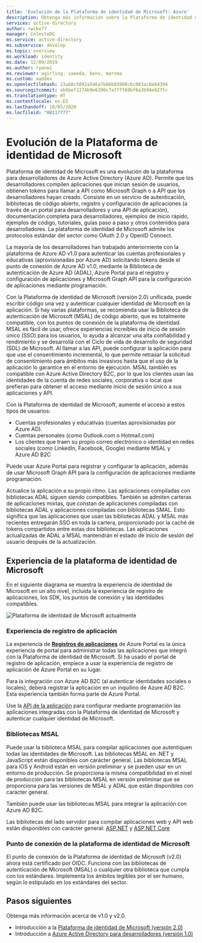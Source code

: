 ```yaml
---
title: 'Evolución de la Plataforma de identidad de Microsoft: Azure'
description: Obtenga más información sobre la Plataforma de identidad de Microsoft, una evolución de la plataforma de desarrolladores y de servicio de identidad de Azure Active Directory.
services: active-directory
author: rwike77
manager: CelesteDG
ms.service: active-directory
ms.subservice: develop
ms.topic: overview
ms.workload: identity
ms.date: 12/09/2019
ms.author: ryanwi
ms.reviewer: agirling, saeeda, benv, marsma
ms.custom: aaddev
ms.openlocfilehash: 23ab8c5092a546a7b66b93900c6c083ac8e84394
ms.sourcegitcommit: eb6bef1274b9e6390c7a77ff69bf6a3b94e827fc
ms.translationtype: HT
ms.contentlocale: es-ES
ms.lasthandoff: 10/05/2020
ms.locfileid: "88117777"
---
```

# <a name="evolution-of-microsoft-identity-platform"></a>Evolución de la Plataforma de identidad de Microsoft

Plataforma de identidad de Microsoft es una evolución de la plataforma para desarrolladores de Azure Active Directory (Azure AD). Permite que los desarrolladores compilen aplicaciones que inician sesión de usuarios, obtienen tokens para llamar a API como Microsoft Graph o a API que los desarrolladores hayan creado. Consiste en un servicio de autenticación, bibliotecas de código abierto, registro y configuración de aplicaciones (a través de un portal para desarrolladores y una API de aplicación), documentación completa para desarrolladores, ejemplos de inicio rápido, ejemplos de código, tutoriales, guías paso a paso y otros contenidos para desarrolladores. La plataforma de identidad de Microsoft admite los protocolos estándar del sector como OAuth 2.0 y OpenID Connect.

La mayoría de los desarrolladores han trabajado anteriormente con la plataforma de Azure AD v1.0 para autenticar las cuentas profesionales y educativas (aprovisionadas por Azure AD) solicitando tokens desde el punto de conexión de Azure AD v1.0, mediante la Biblioteca de autenticación de Azure AD (ADAL), Azure Portal para el registro y configuración de aplicaciones y Microsoft Graph API para la configuración de aplicaciones mediante programación.

Con la Plataforma de identidad de Microsoft (versión 2.0) unificada, puede escribir código una vez y autenticar cualquier identidad de Microsoft en la aplicación. Si hay varias plataformas, se recomienda usar la Biblioteca de autenticación de Microsoft (MSAL) de código abierto, que es totalmente compatible, con los puntos de conexión de la plataforma de identidad. MSAL es fácil de usar, ofrece experiencias increíbles de inicio de sesión único (SSO) para los usuarios, lo ayuda a alcanzar una alta confiabilidad y rendimiento y se desarrolla con el Ciclo de vida de desarrollo de seguridad (SDL) de Microsoft. Al llamar a las API, puede configurar la aplicación para que use el consentimiento incremental, lo que permite retrasar la solicitud de consentimiento para ámbitos más invasivos hasta que el uso de la aplicación lo garantice en el entorno de ejecución.  MSAL también es compatible con Azure Active Directory B2C, por lo que los clientes usan las identidades de la cuenta de redes sociales, corporativa o local que prefieran para obtener el acceso mediante inicio de sesión único a sus aplicaciones y API.

Con la Plataforma de identidad de Microsoft, aumente el acceso a estos tipos de usuarios:

- Cuentas profesionales y educativas (cuentas aprovisionadas por Azure AD).
- Cuentas personales (como Outlook.com o Hotmail.com)
- Los clientes que traen su propio correo electrónico o identidad en redes sociales (como LinkedIn, Facebook, Google) mediante MSAL y Azure AD B2C

Puede usar Azure Portal para registrar y configurar la aplicación, además de usar Microsoft Graph API para la configuración de aplicaciones mediante programación.

Actualice la aplicación a su propio ritmo. Las aplicaciones compiladas con bibliotecas ADAL siguen siendo compatibles. También se admiten carteras de aplicaciones mixtas, que constan de aplicaciones compiladas con bibliotecas ADAL y aplicaciones compiladas con bibliotecas SMAL. Esto significa que las aplicaciones que usan las bibliotecas ADAL y MSAL más recientes entregarán SSO en toda la cartera, proporcionado por la caché de tokens compartidos entre estas dos bibliotecas. Las aplicaciones actualizadas de ADAL a MSAL mantendrán el estado de inicio de sesión del usuario después de la actualización.

## <a name="microsoft-identity-platform-experience"></a>Experiencia de la plataforma de identidad de Microsoft

En el siguiente diagrama se muestra la experiencia de identidad de Microsoft en un alto nivel, incluida la experiencia de registro de aplicaciones, los SDK, los puntos de conexión y las identidades compatibles.

![Plataforma de identidad de Microsoft actualmente](./media/about-microsoft-identity-platform/about-microsoft-identity-platform.svg)

### <a name="app-registration-experience"></a>Experiencia de registro de aplicación

La experiencia de **[Registros de aplicaciones](https://go.microsoft.com/fwlink/?linkid=2083908)** de Azure Portal es la única experiencia de portal para administrar todas las aplicaciones que integró con la Plataforma de identidad de Microsoft. Si ha usado el portal de registro de aplicación, empiece a usar la experiencia de registro de aplicación de Azure Portal en su lugar.

Para la integración con Azure AD B2C (al autenticar identidades sociales o locales), deberá registrar la aplicación en un inquilino de Azure AD B2C. Esta experiencia también forma parte de Azure Portal.

Use la [API de la aplicación](/graph/api/resources/application?view=graph-rest-1.0) para configurar mediante programación las aplicaciones integradas con la Plataforma de identidad de Microsoft y autenticar cualquier identidad de Microsoft.

### <a name="msal-libraries"></a>Bibliotecas MSAL

Puede usar la biblioteca MSAL para compilar aplicaciones que autentiquen todas las identidades de Microsoft. Las bibliotecas MSAL en .NET y JavaScript están disponibles con carácter general. Las bibliotecas MSAL para iOS y Android están en versión preliminar y se pueden usar en un entorno de producción. Se proporciona la misma compatibilidad en el nivel de producción para las bibliotecas MSAL en versión preliminar que se proporciona para las versiones de MSAL y ADAL que están disponibles con carácter general.

También puede usar las bibliotecas MSAL para integrar la aplicación con Azure AD B2C.

Las bibliotecas del lado servidor para compilar aplicaciones web y API web están disponibles con carácter general: [ASP.NET](/aspnet/overview) y [ASP.NET Core](/aspnet/core/?view=aspnetcore-2.2)

### <a name="microsoft-identity-platform-endpoint"></a>Punto de conexión de la plataforma de identidad de Microsoft

El punto de conexión de la Plataforma de identidad de Microsoft (v2.0) ahora está certificado por OIDC. Funciona con las bibliotecas de autenticación de Microsoft (MSAL) o cualquier otra biblioteca que cumpla con los estándares. Implementa los ámbitos legibles por el ser humano, según lo estipulado en los estándares del sector.

## <a name="next-steps"></a>Pasos siguientes

Obtenga más información acerca de v1.0 y v2.0.

* Introducción a la [Plataforma de identidad de Microsoft (versión 2.0)](../develop/v2-overview.md)
* Introducción a [Azure Active Directory para desarrolladores (versión 1.0)](v1-overview.md)